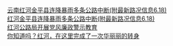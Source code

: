   
[云南红河金平县连降暴雨多条公路中断(附最新路况信息6.18)](http://www.dianyue.me/archives/811/77dlrh8bz84low6e/)  
[红河金平县连降暴雨多条公路中断(附最新路况信息6.18)](http://www.dianyue.me/archives/385/j07jpflvlnt4jwpt/)  
[红河公路局开展党风廉政警示教育](http://www.dianyue.me/archives/468/sst8fv6nd3x2eavn/)  
[你知道吗？红河，在这里完成了一次华丽丽的转身](http://www.dianyue.me/archives/253/7oc1ak6vn0h8qf7u/)